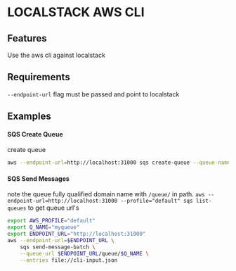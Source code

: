 # LOCALSTACK AWS CLI

## Features
Use the aws cli against localstack

## Requirements

`--endpoint-url` flag must be passed and point to localstack

## Examples

#### SQS Create Queue

create queue

```bash
aws --endpoint-url=http://localhost:31000 sqs create-queue --queue-name my-best-queue
```

#### SQS Send Messages

note the queue fully qualified domain name with `/queue/` in path.
`aws --endpoint-url=http://localhost:31000 --profile="default" sqs list-queues` to get queue url's

```bash
export AWS_PROFILE="default"
export Q_NAME="myqueue" 
export ENDPOINT_URL="http://localhost:31000"
aws --endpoint-url=$ENDPOINT_URL \
	sqs send-message-batch \
	--queue-url $ENDPOINT_URL/queue/$Q_NAME \
	--entries file://cli-input.json
```
